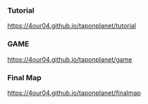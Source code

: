 ### Tutorial
https://4our04.github.io/taponplanet/tutorial

### GAME
https://4our04.github.io/taponplanet/game

### Final Map
https://4our04.github.io/taponplanet/finalmap